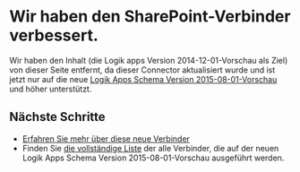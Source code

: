 <properties
   pageTitle="Verwenden den SharePoint-Verbinder in Logik Apps | Microsoft Azure-App-Verwaltungsdienst"
   description="So erstellen und Konfigurieren der app SharePoint Verbinder oder API und diese in einer app Logik in Azure-App-Dienst verwenden"
   services="logic-apps"
   documentationCenter=".net,nodejs,java"
   authors="msftman"
   manager="erikre"
   editor=""/>

<tags
   ms.service="logic-apps"
   ms.devlang="multiple"
   ms.topic="article"
   ms.tgt_pltfrm="na"
   ms.workload="integration"
   ms.date="04/19/2016"
   ms.author="deonhe"/>

# <a name="weve-improved-the-sharepoint-connector"></a>Wir haben den SharePoint-Verbinder verbessert. 

Wir haben den Inhalt (die Logik apps Version 2014-12-01-Vorschau als Ziel) von dieser Seite entfernt, da dieser Connector aktualisiert wurde und ist jetzt nur auf die neue [Logik Apps Schema Version 2015-08-01-Vorschau](./app-service-logic-schema-2015-08-01.md) und höher unterstützt. 


## <a name="next-steps"></a>Nächste Schritte    

- [Erfahren Sie mehr über diese neue Verbinder](../connectors/connectors-create-api-sharepointserver.md)
- Finden Sie [die vollständige Liste](../connectors/apis-list.md) der alle Verbinder, die auf der neuen Logik Apps Schema Version 2015-08-01-Vorschau ausgeführt werden.  